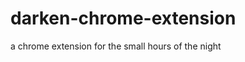 darken-chrome-extension
=======================

a chrome extension for the small hours of the night
